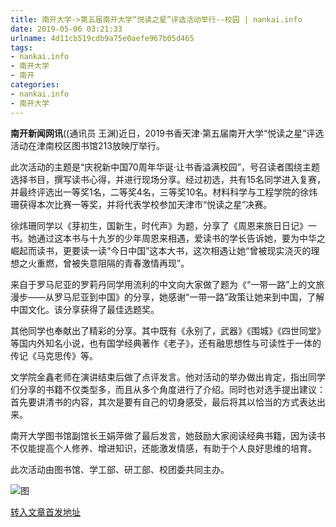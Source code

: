 ```yaml
---
title: 南开大学->第五届南开大学“悦读之星”评选活动举行--校园 | nankai.info
date: 2019-05-06 03:21:33
urlname: 4d11cb519cdb9a75e0aefe967b05d465
tags: 
- nankai.info
- 南开大学
- 南开
categories:
- nankai.info
- 南开大学
---
```


**南开新闻网讯**((通讯员 王渊)近日，2019书香天津·第五届南开大学“悦读之星”评选活动在津南校区图书馆213放映厅举行。

此次活动的主题是“庆祝新中国70周年华诞·让书香溢满校园”，号召读者围绕主题选择书目，撰写读书心得，并进行现场分享。经过初选，共有15名同学进入复赛，并最终评选出一等奖1名，二等奖4名，三等奖10名。材料科学与工程学院的徐炜珊获得本次比赛一等奖，并将代表学校参加天津市“悦读之星”决赛。

徐炜珊同学以《芽初生，国新生，时代声》为题，分享了《周恩来旅日日记》一书。她通过这本书与十九岁的少年周恩来相遇，爱读书的学长告诉她，要为中华之崛起而读书，更要读一读“今日中国”这本大书，这次相遇让她“曾被现实浇灭的理想之火重燃，曾被失意阻隔的青春激情再现”。

来自于罗马尼亚的罗莉丹同学用流利的中文向大家做了题为《“一带一路”上的文旅漫步——从罗马尼亚到中国》的分享，她感谢“一带一路”政策让她来到中国，了解中国文化。该分享获得了最佳选题奖。

其他同学也奉献出了精彩的分享。其中既有《永别了，武器》《围城》《四世同堂》等国内外知名小说，也有国学经典著作《老子》，还有融思想性与可读性于一体的传记《马克思传》等。

文学院金鑫老师在演讲结束后做了点评发言。他对活动的举办做出肯定，指出同学们分享的书籍不仅类型多，而且从多个角度进行了介绍。同时也对选手提出建议：首先要讲清书的内容，其次是要有自己的切身感受，最后将其以恰当的方式表达出来。

南开大学图书馆副馆长王娟萍做了最后发言，她鼓励大家阅读经典书籍，因为读书不仅能提高个人修养、增进知识，还能激发情感，有助于个人良好思维的培育。

此次活动由图书馆、学工部、研工部、校团委共同主办。

![图](http://news.nankai.edu.cn/pic/0/00/35/25/352505_854977.jpg)

[转入文章首发地址](http://news.nankai.edu.cn/qqxy/system/2019/05/06/000448995.shtml)